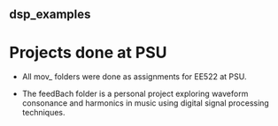 ## dsp_examples

# Projects done at PSU

* All mov_ folders were done as assignments for EE522 at PSU. 

* The feedBach folder is a personal project exploring waveform consonance and harmonics in music using digital signal processing techniques.
